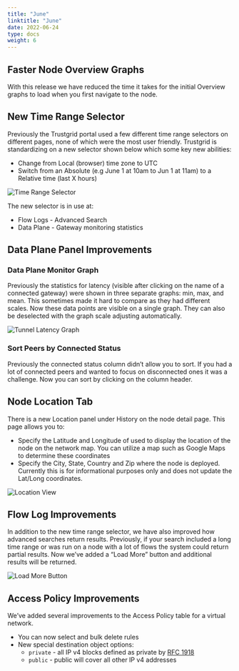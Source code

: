 ```yaml
---
title: "June"
linktitle: "June"
date: 2022-06-24
type: docs
weight: 6
---
```


## Faster Node Overview Graphs

With this release we have reduced the time it takes for the initial Overview graphs to load when you first navigate to the node.  

## New Time Range Selector

Previously the Trustgrid portal used a few different time range selectors on different pages, none of which were the most user friendly.   Trustgrid is standardizing on a new selector shown below which some key new abilities:

* Change from Local (browser) time zone to UTC
* Switch from an Absolute (e.g June 1 at 10am to Jun 1 at 11am) to a Relative time (last X hours)

![Time Range Selector](time-picker.png)

The new selector is in use at:

* Flow Logs - Advanced Search
* Data Plane - Gateway monitoring statistics

## Data Plane Panel Improvements

### Data Plane Monitor Graph

Previously the statistics for latency (visible after clicking on the name of a connected gateway) were shown in three separate graphs: min, max, and mean. This sometimes made it hard to compare as they had different scales.  Now these data points are visible on a single graph. They can also be deselected with the graph scale adjusting automatically. 

![Tunnel Latency Graph](tunnel-latency.png)

### Sort Peers by Connected Status

Previously the connected status column didn’t allow you to sort. If you had a lot of connected peers and wanted to focus on disconnected ones it was a challenge.  Now you can sort by clicking on the column header.

## Node Location Tab

There is a new Location panel under History on the node detail page.  This page allows you to:

* Specify the Latitude and Longitude of used to display the location of the node on the network map.  You can utilize a map such as Google Maps to determine these coordinates
* Specify the City, State, Country and Zip where the node is deployed.  Currently this is for informational purposes only and does not update the Lat/Long coordinates. 

![Location View](location-form.png)

## Flow Log Improvements

In addition to the new time range selector, we have also improved how advanced searches return results.  Previously, if your search included a long time range or was run on a node with a lot of flows the system could return partial results.  Now we’ve added a “Load More” button and additional results will be returned. 

![Load More Button](load-more-button.png)

## Access Policy Improvements

We’ve added several improvements to the Access Policy table for a virtual network.

* You can now select and bulk delete rules
* New special destination object options:
	* `private` - all IP v4 blocks defined as private by [RFC 1918](https://en.wikipedia.org/wiki/Private_network#Private_IPv4_addresses)
	* `public` - public will cover all other IP v4 addresses






